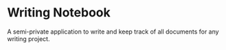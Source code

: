 # Writing Notebook

A semi-private application to write and keep track of all documents for any writing project.  